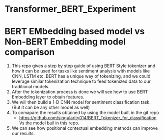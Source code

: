 # Transformer_BERT_Experiment
# BERT EMbedding based model vs Non-BERT Embedding model comparison

1) This repo gives a step by step guide of using BERT Style tokenizer and how it can be used for tasks like sentiment analysis with models like CNN, LSTM    etc. BERT has a unique way of tokenizing, and we could leverage similar tokenization technique to feed tokenized data to our traditional models.
2) After the tokenization process is done we will see how to use BERT Embedding layer to obtain features.
3) We will then build a 1-D CNN model for sentiment classification task. (But it can be any other model as well)
4) To comapare the results obtained by using the model built in the git repo
   - https://github.com/singularity014/BERT_Tokenizer_for_classification Vs the model buil in this repo.
5) We can see how positional contextual embedding methods can improve our results.
